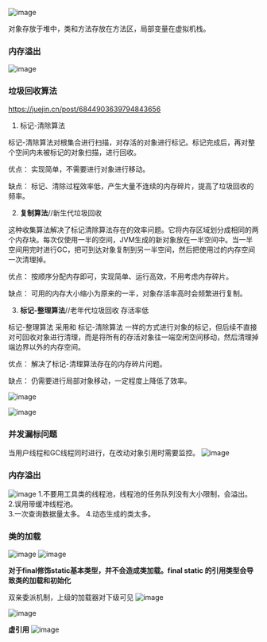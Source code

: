 ![image](https://user-images.githubusercontent.com/113034973/228672711-43f839f6-6ab4-433e-9493-a84429a493a9.png)

对象存放于堆中，类和方法存放在方法区，局部变量在虚拟机栈。 
 
### 内存溢出
![image](https://user-images.githubusercontent.com/113034973/228673913-c22f93bc-1d41-4fdd-9ccf-6d161654aa89.png)
 
### 垃圾回收算法
https://juejin.cn/post/6844903639794843656 

1. 标记-清除算法 

标记-清除算法对根集合进行扫描，对存活的对象进行标记。标记完成后，再对整个空间内未被标记的对象扫描，进行回收。


 优点：
实现简单，不需要进行对象进行移动。


 缺点：
标记、清除过程效率低，产生大量不连续的内存碎片，提高了垃圾回收的频率。


2. **复制算法**//新生代垃圾回收 
 
这种收集算法解决了标记清除算法存在的效率问题。它将内存区域划分成相同的两个内存块。每次仅使用一半的空间，JVM生成的新对象放在一半空间中。当一半空间用完时进行GC，把可到达对象复制到另一半空间，然后把使用过的内存空间一次清理掉。 


优点：
按顺序分配内存即可，实现简单、运行高效，不用考虑内存碎片。


缺点：
可用的内存大小缩小为原来的一半，对象存活率高时会频繁进行复制。


3. **标记-整理算法**//老年代垃圾回收 存活率低 
 
标记-整理算法 采用和 标记-清除算法 一样的方式进行对象的标记，但后续不直接对可回收对象进行清理，而是将所有的存活对象往一端空闲空间移动，然后清理掉端边界以外的内存空间。


优点：
解决了标记-清理算法存在的内存碎片问题。


缺点：
仍需要进行局部对象移动，一定程度上降低了效率。 
 
![image](https://user-images.githubusercontent.com/113034973/228678192-8cca93d9-d643-45d2-a0d8-909b4d1750fe.png) 
 
![image](https://user-images.githubusercontent.com/113034973/228679483-21e59b93-64c1-4276-8b60-8517cb21dc36.png) 
 
 ### 并发漏标问题
 当用户线程和GC线程同时进行，在改动对象引用时需要监控。 
 ![image](https://user-images.githubusercontent.com/113034973/228680569-3ece2ebe-2a90-4fb8-a820-b2df0afb23b4.png) 
  
 ### 内存溢出
 ![image](https://user-images.githubusercontent.com/113034973/228682968-65cf9546-b2fe-4b8c-9be8-feabcbea9d18.png)
1.不要用工具类的线程池，线程池的任务队列没有大小限制，会溢出。 
2.误用带缓冲线程池。  
3.一次查询数据量太多。 
4.动态生成的类太多。 
 
### 类的加载
![image](https://user-images.githubusercontent.com/113034973/228685385-de0d005b-5010-4f02-9f3e-264f39078a4a.png) 
![image](https://user-images.githubusercontent.com/113034973/228687033-28eb2ce0-c731-405c-91e4-9d7f423502bd.png)

**对于final修饰static基本类型，并不会造成类加载。final static 的引用类型会导致类的加载和初始化** 
 
双亲委派机制，上级的加载器对下级可见
![image](https://user-images.githubusercontent.com/113034973/228688612-575e8160-bd68-42d0-b703-9a4af55ff294.png) 
 
![image](https://user-images.githubusercontent.com/113034973/228689270-3c6cac07-deeb-4b44-aa6a-6d10b495a10a.png) 
 
**虚引用**
![image](https://user-images.githubusercontent.com/113034973/228689802-cfb2d1aa-7879-427f-ad01-d0db0499856a.png)







